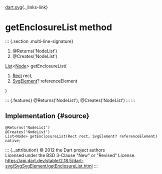 [dart:svg](../../dart-svg/dart-svg-library){._links-link}

getEnclosureList method
=======================

::: {.section .multi-line-signature}
<div>

1.  \@Returns(\'NodeList\')
2.  \@Creates(\'NodeList\')

</div>

[List](../../dart-core/list-class)\<[Node](../../dart-html/node-class)\>
getEnclosureList(

1.  [Rect](../rect-class) rect,
2.  [SvgElement](../svgelement-class)? referenceElement

)

::: {.features}
\@Returns(\'NodeList\'), \@Creates(\'NodeList\')
:::
:::

Implementation {#source}
--------------

``` {.language-dart data-language="dart"}
@Returns('NodeList')
@Creates('NodeList')
List<Node> getEnclosureList(Rect rect, SvgElement? referenceElement) native;
```

::: {._attribution}
© 2012 the Dart project authors\
Licensed under the BSD 3-Clause \"New\" or \"Revised\" License.\
<https://api.dart.dev/stable/2.18.5/dart-svg/SvgSvgElement/getEnclosureList.html>
:::
